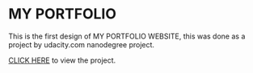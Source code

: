 # MY PORTFOLIO 
This is the first design of MY PORTFOLIO WEBSITE, this was done as a project by udacity.com nanodegree project.

[CLICK HERE](https://kendevops.github.io/portfolio/) to view the project.
